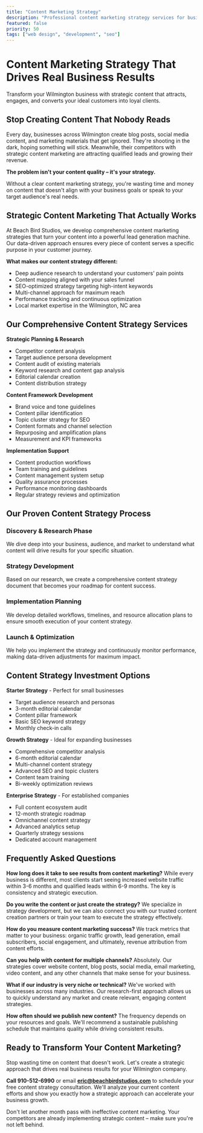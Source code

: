 ```yaml
---
title: "Content Marketing Strategy"
description: "Professional content marketing strategy services for businesses"
featured: false
priority: 50
tags: ["web design", "development", "seo"]
---
```


# Content Marketing Strategy That Drives Real Business Results

Transform your Wilmington business with strategic content that attracts, engages, and converts your ideal customers into loyal clients.

## Stop Creating Content That Nobody Reads

Every day, businesses across Wilmington create blog posts, social media content, and marketing materials that get ignored. They're shooting in the dark, hoping something will stick. Meanwhile, their competitors with strategic content marketing are attracting qualified leads and growing their revenue.

**The problem isn't your content quality – it's your strategy.**

Without a clear content marketing strategy, you're wasting time and money on content that doesn't align with your business goals or speak to your target audience's real needs.

## Strategic Content Marketing That Actually Works

At Beach Bird Studios, we develop comprehensive content marketing strategies that turn your content into a powerful lead generation machine. Our data-driven approach ensures every piece of content serves a specific purpose in your customer journey.

**What makes our content strategy different:**
- Deep audience research to understand your customers' pain points
- Content mapping aligned with your sales funnel
- SEO-optimized strategy targeting high-intent keywords
- Multi-channel approach for maximum reach
- Performance tracking and continuous optimization
- Local market expertise in the Wilmington, NC area

## Our Comprehensive Content Strategy Services

**Strategic Planning & Research**
- Competitor content analysis
- Target audience persona development
- Content audit of existing materials
- Keyword research and content gap analysis
- Editorial calendar creation
- Content distribution strategy

**Content Framework Development**
- Brand voice and tone guidelines
- Content pillar identification
- Topic cluster strategy for SEO
- Content formats and channel selection
- Repurposing and amplification plans
- Measurement and KPI frameworks

**Implementation Support**
- Content production workflows
- Team training and guidelines
- Content management system setup
- Quality assurance processes
- Performance monitoring dashboards
- Regular strategy reviews and optimization

## Our Proven Content Strategy Process

### Discovery & Research Phase
We dive deep into your business, audience, and market to understand what content will drive results for your specific situation.

### Strategy Development
Based on our research, we create a comprehensive content strategy document that becomes your roadmap for content success.

### Implementation Planning
We develop detailed workflows, timelines, and resource allocation plans to ensure smooth execution of your content strategy.

### Launch & Optimization
We help you implement the strategy and continuously monitor performance, making data-driven adjustments for maximum impact.

## Content Strategy Investment Options

**Starter Strategy** - Perfect for small businesses
- Target audience research and personas
- 3-month editorial calendar
- Content pillar framework
- Basic SEO keyword strategy
- Monthly check-in calls

**Growth Strategy** - Ideal for expanding businesses
- Comprehensive competitor analysis
- 6-month editorial calendar
- Multi-channel content strategy
- Advanced SEO and topic clusters
- Content team training
- Bi-weekly optimization reviews

**Enterprise Strategy** - For established companies
- Full content ecosystem audit
- 12-month strategic roadmap
- Omnichannel content strategy
- Advanced analytics setup
- Quarterly strategy sessions
- Dedicated account management

## Frequently Asked Questions

**How long does it take to see results from content marketing?**
While every business is different, most clients start seeing increased website traffic within 3-6 months and qualified leads within 6-9 months. The key is consistency and strategic execution.

**Do you write the content or just create the strategy?**
We specialize in strategy development, but we can also connect you with our trusted content creation partners or train your team to execute the strategy effectively.

**How do you measure content marketing success?**
We track metrics that matter to your business: organic traffic growth, lead generation, email subscribers, social engagement, and ultimately, revenue attribution from content efforts.

**Can you help with content for multiple channels?**
Absolutely. Our strategies cover website content, blog posts, social media, email marketing, video content, and any other channels that make sense for your business.

**What if our industry is very niche or technical?**
We've worked with businesses across many industries. Our research-first approach allows us to quickly understand any market and create relevant, engaging content strategies.

**How often should we publish new content?**
The frequency depends on your resources and goals. We'll recommend a sustainable publishing schedule that maintains quality while driving consistent results.

## Ready to Transform Your Content Marketing?

Stop wasting time on content that doesn't work. Let's create a strategic approach that drives real business results for your Wilmington company.

**Call 910-512-6990** or email **eric@beachbirdstudios.com** to schedule your free content strategy consultation. We'll analyze your current content efforts and show you exactly how a strategic approach can accelerate your business growth.

Don't let another month pass with ineffective content marketing. Your competitors are already implementing strategic content – make sure you're not left behind.